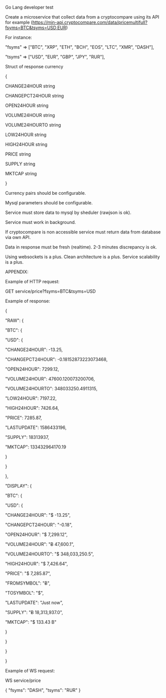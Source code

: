 Go Lang developer test

Create a microservice that collect data from a cryptocompare using its API
for example
(https://min-api.cryptocompare.com/data/pricemultifull?fsyms=BTC&tsyms=USD,EUR)

For instance:

"fsyms" => ["BTC", "XRP", "ETH", "BCH", "EOS", "LTC", "XMR", "DASH"],

"tsyms" => ["USD", "EUR", "GBP", "JPY", "RUR"],

Struct of response currency

{

CHANGE24HOUR string

CHANGEPCT24HOUR string

OPEN24HOUR string 

VOLUME24HOUR string

VOLUME24HOURTO string

LOW24HOUR string

HIGH24HOUR string

PRICE string

SUPPLY string

MKTCAP string

}

Currency pairs should be configurable.

Mysql parameters should be configurable.

Service must store data to mysql by sheduler (rawjson is ok).

Service must work in background.

If cryptocompare is non accessible service must return data from database via own API.

Data in response must be fresh (realtime). 2-3 minutes discrepancy is ok.

Using websockets is a plus. Clean architecture is a plus. Service scalability is a plus.

APPENDIX:

Example of HTTP request:

GET service/price?fsyms=BTC&tsyms=USD

Example of response:

{

"RAW": {

"BTC": {

"USD": {

"CHANGE24HOUR": -13.25,

"CHANGEPCT24HOUR": -0.18152873223073468,

"OPEN24HOUR": 7299.12,

"VOLUME24HOUR": 47600.120073200706,

"VOLUME24HOURTO": 348033250.4911315,

"LOW24HOUR": 7197.22,

"HIGH24HOUR": 7426.64,

"PRICE": 7285.87,

"LASTUPDATE": 1586433196,

"SUPPLY": 18313937,

"MKTCAP": 133432964170.19

}

}

},

"DISPLAY": {

"BTC": {

"USD": {

"CHANGE24HOUR": "$ -13.25",

"CHANGEPCT24HOUR": "-0.18",

"OPEN24HOUR": "$ 7,299.12",

"VOLUME24HOUR": "Ƀ 47,600.1",

"VOLUME24HOURTO": "$ 348,033,250.5",

"HIGH24HOUR": "$ 7,426.64",

"PRICE": "$ 7,285.87",

"FROMSYMBOL": "Ƀ",

"TOSYMBOL": "$",

"LASTUPDATE": "Just now",

"SUPPLY": "Ƀ 18,313,937.0",

"MKTCAP": "$ 133.43 B"

}

}

}

}

Example of WS request:

WS service/price

{ "fsyms": "DASH", "tsyms": "RUR" }